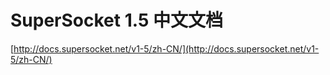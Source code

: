 SuperSocket 1.5 中文文档
===========================================================
[http://docs.supersocket.net/v1-5/zh-CN/](http://docs.supersocket.net/v1-5/zh-CN/)
